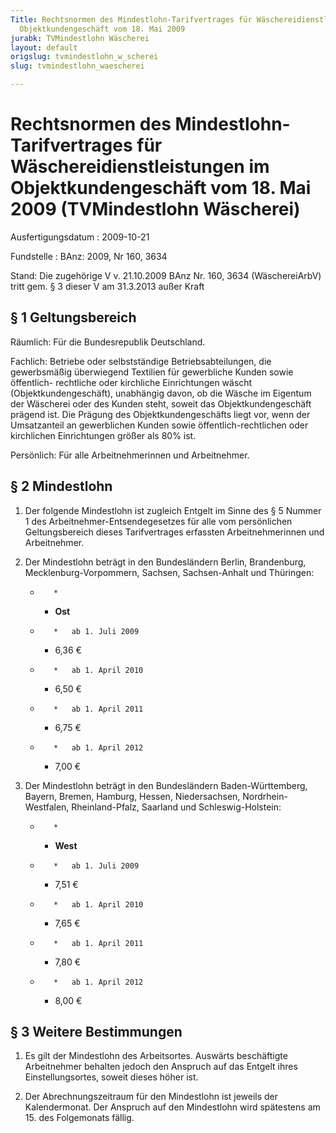 ```yaml
---
Title: Rechtsnormen des Mindestlohn-Tarifvertrages für Wäschereidienstleistungen im
  Objektkundengeschäft vom 18. Mai 2009
jurabk: TVMindestlohn Wäscherei
layout: default
origslug: tvmindestlohn_w_scherei
slug: tvmindestlohn_waescherei

---
```


# Rechtsnormen des Mindestlohn-Tarifvertrages für Wäschereidienstleistungen im Objektkundengeschäft vom 18. Mai 2009 (TVMindestlohn Wäscherei)

Ausfertigungsdatum
:   2009-10-21

Fundstelle
:   BAnz: 2009, Nr 160, 3634

Stand: Die zugehörige V v. 21.10.2009 BAnz Nr. 160, 3634 (WäschereiArbV) tritt gem. § 3 dieser V am 31.3.2013 außer Kraft

## § 1 Geltungsbereich

Räumlich:
Für die Bundesrepublik Deutschland.

Fachlich:
Betriebe oder selbstständige Betriebsabteilungen, die gewerbsmäßig
überwiegend Textilien für gewerbliche Kunden sowie öffentlich-
rechtliche oder kirchliche Einrichtungen wäscht
(Objektkundengeschäft), unabhängig davon, ob die Wäsche im Eigentum
der Wäscherei oder des Kunden steht, soweit das Objektkundengeschäft
prägend ist. Die Prägung des Objektkundengeschäfts liegt vor, wenn der
Umsatzanteil an gewerblichen Kunden sowie öffentlich-rechtlichen oder
kirchlichen Einrichtungen größer als 80% ist.

Persönlich:
Für alle Arbeitnehmerinnen und Arbeitnehmer.


## § 2 Mindestlohn


1.  Der folgende Mindestlohn ist zugleich Entgelt im Sinne des § 5 Nummer
    1 des Arbeitnehmer-Entsendegesetzes für alle vom persönlichen
    Geltungsbereich dieses Tarifvertrages erfassten Arbeitnehmerinnen und
    Arbeitnehmer.


2.  Der Mindestlohn beträgt in den Bundesländern Berlin, Brandenburg,
    Mecklenburg-Vorpommern, Sachsen, Sachsen-Anhalt und Thüringen:

    *        *
        *   **Ost**


    *        *   ab 1. Juli 2009

        *   6,36 €


    *        *   ab 1. April 2010

        *   6,50 €


    *        *   ab 1. April 2011

        *   6,75 €


    *        *   ab 1. April 2012

        *   7,00 €





3.  Der Mindestlohn beträgt in den Bundesländern Baden-Württemberg,
    Bayern, Bremen, Hamburg, Hessen, Niedersachsen, Nordrhein-Westfalen,
    Rheinland-Pfalz, Saarland und Schleswig-Holstein:

    *        *
        *   **West**


    *        *   ab 1. Juli 2009

        *   7,51 €


    *        *   ab 1. April 2010

        *   7,65 €


    *        *   ab 1. April 2011

        *   7,80 €


    *        *   ab 1. April 2012

        *   8,00 €








## § 3 Weitere Bestimmungen


1.  Es gilt der Mindestlohn des Arbeitsortes. Auswärts beschäftigte
    Arbeitnehmer behalten jedoch den Anspruch auf das Entgelt ihres
    Einstellungsortes, soweit dieses höher ist.


2.  Der Abrechnungszeitraum für den Mindestlohn ist jeweils der
    Kalendermonat. Der Anspruch auf den Mindestlohn wird spätestens am 15.
    des Folgemonats fällig.




